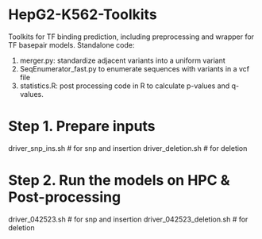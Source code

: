 # HepG2-K562-Toolkits
Toolkits for TF binding prediction, including preprocessing and wrapper for TF basepair models.
Standalone code:
1. merger.py: standardize adjacent variants into a uniform variant
2. SeqEnumerator_fast.py to enumerate sequences with variants in a vcf file
3. statistics.R: post processing code in R to calculate p-values and q-values.

# Step 1. Prepare inputs
driver_snp_ins.sh # for snp and insertion
driver_deletion.sh # for deletion

# Step 2. Run the models on HPC & Post-processing
driver_042523.sh # for snp and insertion
driver_042523_deletion.sh # for deletion
